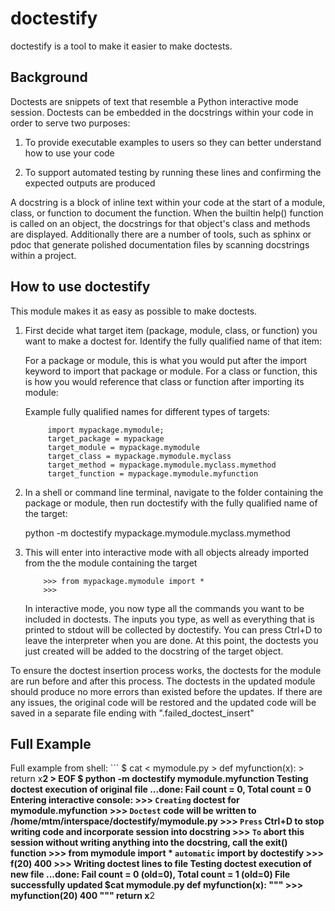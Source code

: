 # doctestify

doctestify is a tool to make it easier to make doctests.

## Background
Doctests are snippets of text that resemble a Python interactive mode session.
Doctests can be embedded in the docstrings within your code in order to serve two purposes:

1. To provide executable examples to users so they can better understand how to use your code

2. To support automated testing by running these lines and confirming the expected outputs are produced


A docstring is a block of inline text within your code at the start of a module, class, or function to document the function. When the builtin help() function is called on an object, the docstrings for that object's class and methods are displayed. Additionally there are a number of tools, such as sphinx or pdoc that generate polished documentation files by scanning docstrings within a project.

## How to use doctestify
This module makes it as easy as possible to make doctests.

1. First decide what target item (package, module, class, or function) you want to make a doctest for. Identify the fully qualified name of that item:

    For a package or module, this is what you would put after the import keyword to import that package or module.
    For a class or function, this is how you would reference that class or function after importing its module:

    Example fully qualified names for different types of targets:
    ```
         import mypackage.mymodule;
         target_package = mypackage
         target_module = mypackage.mymodule
         target_class = mypackage.mymodule.myclass
         target_method = mypackage.mymodule.myclass.mymethod
         target_function = mypackage.mymodule.myfunction
    ```

2. In a shell or command line terminal, navigate to the folder containing the package or module, then run doctestify with the fully qualified name of the target:

    python -m doctestify mypackage.mymodule.myclass.mymethod

3. This will enter into interactive mode with all objects already imported from the the module containing the target
    ```
        >>> from mypackage.mymodule import *
        >>>
    ```


    In interactive mode, you now type all the commands you want to be included in doctests.
    The inputs you type, as well as everything that is printed to stdout will be collected by doctestify.
    You can press Ctrl+D to leave the interpreter when you are done.
    At this point, the doctests you just created will be added to the docstring of the target object.


To ensure the doctest insertion process works, the doctests for the module are run before and after this process.
The doctests in the updated module should produce no more errors than existed before the updates.
If there are any issues, the original code will be restored and the updated code will be saved in a separate file ending with ".failed_doctest_insert"

## Full Example
Full example from shell:
    ```
    $ cat <<EOF > mymodule.py
    > def myfunction(x):
    >   return x**2
    > EOF
    $ python -m doctestify mymodule.myfunction
    Testing doctest execution of original file
    ...done: Fail count = 0, Total count = 0
    Entering interactive console:
    >>> `Creating` doctest for mymodule.myfunction
    >>> `Doctest` code will be written to /home/mtm/interspace/doctestify/mymodule.py
    >>> `Press` Ctrl+D to stop writing code and incorporate session into docstring
    >>> `To` abort this session without writing anything into the docstring, call the exit() function
    >>> from mymodule import * `automatic` import by doctestify
    >>> f(20)
    400
    >>>
    Writing doctest lines to file
    Testing doctest execution of new file
    ...done: Fail count = 0 (old=0), Total count = 1 (old=0)
    File successfully updated
    $cat mymodule.py
    def myfunction(x):
       """
       >>> myfunction(20)
       400
       """
       return x**2
   ```

